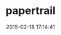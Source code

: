 ---
layout: post
title:  "papertrail"
repo:   "papertrail/papertrail-cli"
date:   2015-02-18 17:14:41
gemurl: http://github.com/papertrail/papertrail-cli
---